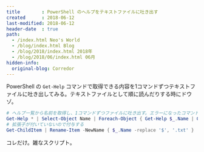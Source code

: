```yaml
---
title        : PowerShell のヘルプをテキストファイルに吐き出す
created      : 2018-06-12
last-modified: 2018-06-12
header-date  : true
path:
  - /index.html Neo's World
  - /blog/index.html Blog
  - /blog/2018/index.html 2018年
  - /blog/2018/06/index.html 06月
hidden-info:
  original-blog: Corredor
---
```


PowerShell の `Get-Help` コマンドで取得できる内容を1コマンドずつテキストファイルに吐き出してみる。テキストファイルとして順に読んだりする時にドウゾ。

```powershell
# ヘルプ一覧から名前を取得し、1コマンドずつファイルに吐き出す。エラーになったコマンドは出力しない
Get-Help * | Select-Object Name | Foreach-Object { Get-Help $_.Name | Out-File $_.Name }
# 拡張子が付いていないので付与する
Get-ChildItem | Rename-Item -NewName { $_.Name -replace '$', '.txt' }
```

コレだけ。雑なスクリプト。
